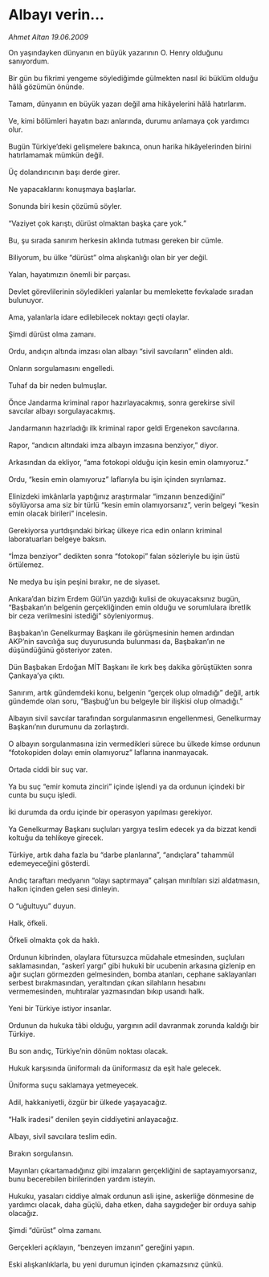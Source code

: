 # Albayı verin...

*Ahmet Altan 19.06.2009*

<div class="taraf_structure_2col_1zq">
<div class="margen_n">



 <p>On yaşındayken dünyanın en büyük yazarının O. Henry olduğunu sanıyordum. <br/><br/>Bir gün bu fikrimi yengeme söylediğimde gülmekten nasıl iki büklüm olduğu hâlâ gözümün önünde. <br/><br/>Tamam, dünyanın en büyük yazarı değil ama hikâyelerini hâlâ hatırlarım. <br/><br/>Ve, kimi bölümleri hayatın bazı anlarında, durumu anlamaya çok yardımcı olur. <br/><br/>Bugün Türkiye’deki gelişmelere bakınca, onun harika hikâyelerinden birini hatırlamamak mümkün değil. <br/><br/>Üç dolandırıcının başı derde girer. <br/><br/>Ne yapacaklarını konuşmaya başlarlar. <br/><br/>Sonunda biri kesin çözümü söyler. <br/><br/>“Vaziyet çok karıştı, dürüst olmaktan başka çare yok.” <br/><br/>Bu, şu sırada sanırım herkesin aklında tutması gereken bir cümle. <br/><br/>Biliyorum, bu ülke “dürüst” olma alışkanlığı olan bir yer değil. <br/><br/>Yalan, hayatımızın önemli bir parçası. <br/><br/>Devlet görevlilerinin söyledikleri yalanlar bu memlekette fevkalade sıradan bulunuyor. <br/><br/>Ama, yalanlarla idare edilebilecek noktayı geçti olaylar. <br/><br/>Şimdi dürüst olma zamanı. <br/><br/>Ordu, andıçın altında imzası olan albayı “sivil savcıların” elinden aldı. <br/><br/>Onların sorgulamasını engelledi. <br/><br/>Tuhaf da bir neden bulmuşlar. <br/><br/>Önce Jandarma kriminal rapor hazırlayacakmış, sonra gerekirse sivil savcılar albayı sorgulayacakmış. <br/><br/>Jandarmanın hazırladığı ilk kriminal rapor geldi Ergenekon savcılarına. <br/><br/>Rapor, “andıcın altındaki imza albayın imzasına benziyor,” diyor. <br/><br/>Arkasından da ekliyor, “ama fotokopi olduğu için kesin emin olamıyoruz.” <br/><br/>Ordu, “kesin emin olamıyoruz” laflarıyla bu işin içinden sıyrılamaz. <br/><br/>Elinizdeki imkânlarla yaptığınız araştırmalar “imzanın benzediğini” söylüyorsa ama siz bir türlü “kesin emin olamıyorsanız”, verin belgeyi “kesin emin olacak birileri” incelesin.<br/><br/>Gerekiyorsa yurtdışındaki birkaç ülkeye rica edin onların kriminal laboratuarları belgeye baksın. <br/><br/>“İmza benziyor” dedikten sonra “fotokopi” falan sözleriyle bu işin üstü örtülemez. <br/><br/>Ne medya bu işin peşini bırakır, ne de siyaset. <br/><br/>Ankara’dan bizim Erdem Gül’ün yazdığı kulisi de okuyacaksınız bugün, “Başbakan’ın belgenin gerçekliğinden emin olduğu ve sorumlulara ibretlik bir ceza verilmesini istediği” söyleniyormuş. <br/><br/>Başbakan’ın Genelkurmay Başkanı ile görüşmesinin hemen ardından AKP’nin savcılığa suç duyurusunda bulunması da, Başbakan’ın ne düşündüğünü gösteriyor zaten. <br/><br/>Dün Başbakan Erdoğan MİT Başkanı ile kırk beş dakika görüştükten sonra Çankaya’ya çıktı. <br/><br/>Sanırım, artık gündemdeki konu, belgenin “gerçek olup olmadığı” değil, artık gündemde olan soru, “Başbuğ’un bu belgeyle bir ilişkisi olup olmadığı.” <br/><br/>Albayın sivil savcılar tarafından sorgulanmasının engellenmesi, Genelkurmay Başkanı’nın durumunu da zorlaştırdı. <br/><br/>O albayın sorgulanmasına izin vermedikleri sürece bu ülkede kimse ordunun “fotokopiden dolayı emin olamıyoruz” laflarına inanmayacak. <br/><br/>Ortada ciddi bir suç var. <br/><br/>Ya bu suç “emir komuta zinciri” içinde işlendi ya da ordunun içindeki bir cunta bu suçu işledi. <br/><br/>İki durumda da ordu içinde bir operasyon yapılması gerekiyor. <br/><br/>Ya Genelkurmay Başkanı suçluları yargıya teslim edecek ya da bizzat kendi koltuğu da tehlikeye girecek. <br/><br/>Türkiye, artık daha fazla bu “darbe planlarına”, “andıçlara” tahammül edemeyeceğini gösterdi. <br/><br/>Andıç taraftarı medyanın “olayı saptırmaya” çalışan mırıltıları sizi aldatmasın, halkın içinden gelen sesi dinleyin. <br/><br/>O “uğultuyu” duyun. <br/><br/>Halk, öfkeli. <br/><br/>Öfkeli olmakta çok da haklı. <br/><br/>Ordunun kibrinden, olaylara fütursuzca müdahale etmesinden, suçluları saklamasından, “askerî yargı” gibi hukuki bir ucubenin arkasına gizlenip en ağır suçları görmezden gelmesinden, bomba atanları, cephane saklayanları serbest bırakmasından, yeraltından çıkan silahların hesabını vermemesinden, muhtıralar yazmasından bıkıp usandı halk. <br/><br/>Yeni bir Türkiye istiyor insanlar. <br/><br/>Ordunun da hukuka tâbi olduğu, yargının adil davranmak zorunda kaldığı bir Türkiye. <br/><br/>Bu son andıç, Türkiye’nin dönüm noktası olacak. <br/><br/>Hukuk karşısında üniformalı da üniformasız da eşit hale gelecek. <br/><br/>Üniforma suçu saklamaya yetmeyecek. <br/><br/>Adil, hakkaniyetli, özgür bir ülkede yaşayacağız. <br/><br/>“Halk iradesi” denilen şeyin ciddiyetini anlayacağız. <br/><br/>Albayı, sivil savcılara teslim edin. <br/><br/>Bırakın sorgulansın. <br/><br/>Mayınları çıkartamadığınız gibi imzaların gerçekliğini de saptayamıyorsanız, bunu becerebilen birilerinden yardım isteyin. <br/><br/>Hukuku, yasaları ciddiye almak ordunun asli işine, askerliğe dönmesine de yardımcı olacak, daha güçlü, daha etken, daha saygıdeğer bir orduya sahip olacağız. <br/><br/>Şimdi “dürüst” olma zamanı. <br/><br/>Gerçekleri açıklayın, “benzeyen imzanın” gereğini yapın. <br/><br/>Eski alışkanlıklarla, bu yeni durumun içinden çıkamazsınız çünkü.</p>
<br/>
<br/>
<br/>



<br/>


<div id="taraf_not">
</div>

</div>


</div>
